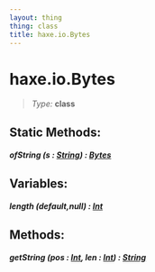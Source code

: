 ```yaml
---
layout: thing
thing: class
title: haxe.io.Bytes
---
```

# haxe.io.Bytes



> *Type:* **class**


## Static Methods:


##### **ofString** (s : <a href="../../String.html" class="type">String</a>) : <a href="../../haxe/io/Bytes.html" class="type">Bytes</a>




## Variables:

#####  **length** (default,null) : <a href="../../Int.html" class="type">Int</a>



## Methods:


##### **getString** (pos : <a href="../../Int.html" class="type">Int</a>, len : <a href="../../Int.html" class="type">Int</a>) : <a href="../../String.html" class="type">String</a>




